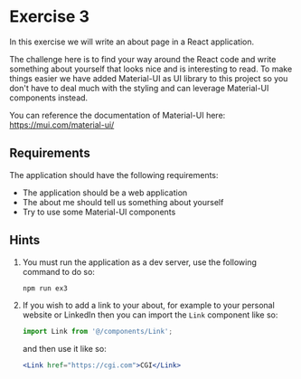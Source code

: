 # Exercise 3

In this exercise we will write an about page in a React application.

The challenge here is to find your way around the React code and write something about yourself that looks nice and is
interesting to read. To make things easier we have added Material-UI as UI library to this project so you don't have to
deal much with the styling and can leverage Material-UI components instead.

You can reference the documentation of Material-UI here: <https://mui.com/material-ui/>

## Requirements

The application should have the following requirements:

-   The application should be a web application
-   The about me should tell us something about yourself
-   Try to use some Material-UI components

## Hints

1. You must run the application as a dev server, use the following command to do so:

    ```bash
    npm run ex3
    ```

2. If you wish to add a link to your about, for example to your personal website or LinkedIn then you can import the
   `Link` component like so:

    ```js
    import Link from '@/components/Link';
    ```

    and then use it like so:

    ```jsx
    <Link href="https://cgi.com">CGI</Link>
    ```
